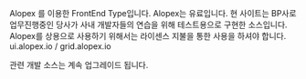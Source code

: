 Alopex 를 이용한 FrontEnd Type입니다.
Alopex는 유료입니다.
현 사이트는 BP사로 업무진행중인 당사가
사내 개발자들의 연습을 위해 테스트용으로 구현한 소스입니다.
 Alopex를 상용으로 사용하기 위해서는 라이센스 지불을 통한 사용을 하셔야 합니다.
ui.alopex.io / grid.alopex.io

관련 개발 소스는 계속 업그레이드 됩니다.
